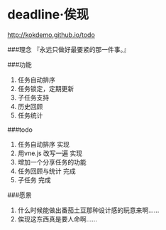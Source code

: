 deadline·俟现  
========

http://kokdemo.github.io/todo

###理念
『永远只做好最要紧的那一件事。』

###功能

1. 任务自动排序
2. 任务锁定，定期更新
3. 子任务支持
4. 历史回顾
5. 任务统计

###todo

1. 任务自动排序   实现
2. 用vne.js 改写一遍  实现
3. 增加一个分享任务的功能
4. 任务回顾与统计 完成
5. 子任务 完成


###愿景

1. 什么时候能做出番茄土豆那种设计感的玩意来啊……
2. 俟现这东西真是要人命啊……

